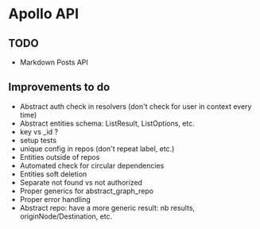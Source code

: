 # Apollo API

## TODO

- Markdown Posts API

## Improvements to do

- Abstract auth check in resolvers (don't check for user in context every time)
- Abstract entities schema: ListResult, ListOptions, etc.
- key vs \_id ?
- setup tests
- unique config in repos (don't repeat label, etc.)
- Entities outside of repos
- Automated check for circular dependencies
- Entities soft deletion
- Separate not found vs not authorized
- Proper generics for abstract_graph_repo
- Proper error handling
- Abstract repo: have a more generic result: nb results, originNode/Destination, etc.
